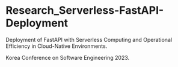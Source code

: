 # Research_Serverless-FastAPI-Deployment

Deployment of FastAPI with Serverless Computing and Operational Efficiency in Cloud-Native Environments.

Korea Conference on Software Engineering 2023.
